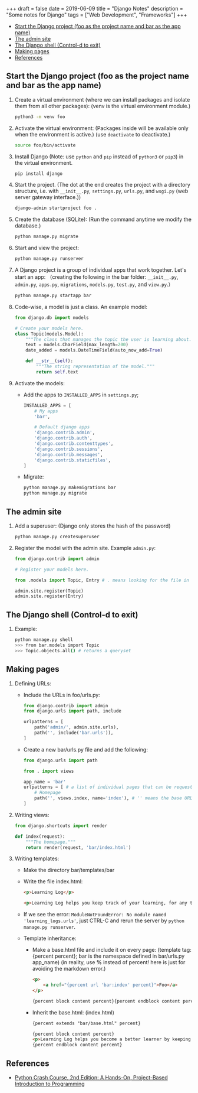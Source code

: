 +++
draft = false
date = 2019-06-09
title = "Django Notes"
description = "Some notes for Django"
tags = ["Web Development", "Frameworks"]
+++

* [Start the Django project (foo as the project name and bar as the app name)](#start-the-django-project-foo-as-the-project-name-and-bar-as-the-app-name)
* [The admin site](#the-admin-site)
* [The Django shell (Control-d to exit)](#the-django-shell-control-d-to-exit)
* [Making pages](#making-pages)
* [References](#references)

## Start the Django project (foo as the project name and bar as the app name)

1. Create a virtual environment (where we can install packages and isolate them from all other packages): (venv is the virtual environment module.)

    ```sh
    python3 -m venv foo
    ```

2. Activate the virtual environment: (Packages inside will be available only when the environment is active.) (use `deactivate` to deactivate.)

    ```sh
    source foo/bin/activate
    ```

3. Install Django (Note: use `python` and `pip` instead of `python3` or `pip3`) in the virtual environment.

    ```sh
    pip install django
    ```

4. Start the project. (The dot at the end creates the project with a directory structure, i.e. with `__init__.py`, `settings.py`, `urls.py`, and `wsgi.py` (web server gateway interface.))

    ```sh
    django-admin startproject foo .
    ```

5. Create the database (SQLite): (Run the command anytime we modify the database.)

    ```sh
    python manage.py migrate
    ```

6. Start and view the project:

    ```sh
    python manage.py runserver
    ```

7. A Django project is a group of individual apps that work together. Let's start an app: （creating the following in the bar folder: `__init__.py`, `admin.py`, `apps.py`, `migrations`, `models.py`, `test.py`, and `view.py`.）

    ```sh
    python manage.py startapp bar
    ```

8. Code-wise, a model is just a class. An example model:

    ```python
    from django.db import models

    # Create your models here.
    class Topic(models.Model):
        """The class that manages the topic the user is learning about."""
        text = models.CharField(max_length=200)
        date_added = models.DateTimeField(auto_now_add=True)

        def __str__(self):
            """The string representation of the model."""
            return self.text
    ```

9. Activate the models:
    * Add the apps to `INSTALLED_APPS` in `settings.py`;

        ```python
        INSTALLED_APPS = [
            # My apps
            'bar',

            # Default django apps
            'django.contrib.admin',
            'django.contrib.auth',
            'django.contrib.contenttypes',
            'django.contrib.sessions',
            'django.contrib.messages',
            'django.contrib.staticfiles',
        ]
        ```

    * Migrate:

        ```sh
        python manage.py makemigrations bar
        python manage.py migrate
        ```

## The admin site

1. Add a superuser: (Django only stores the hash of the password)

    ```sh
    python manage.py createsuperuser
    ```

2. Register the model with the admin site. Example `admin.py`:

    ```python
    from django.contrib import admin

    # Register your models here.

    from .models import Topic, Entry # . means looking for the file in the same directory as admin.py

    admin.site.register(Topic)
    admin.site.register(Entry)
    ```

## The Django shell (Control-d to exit)

1. Example:

    ```sh
    python manage.py shell
    >>> from bar.models import Topic
    >>> Topic.objects.all() # returns a queryset
    ```

## Making pages

1. Defining URLs:
    * Include the URLs in foo/urls.py:

        ```python
        from django.contrib import admin
        from django.urls import path, include

        urlpatterns = [
            path('admin/', admin.site.urls),
            path('', include('bar.urls')),
        ]
        ```

    * Create a new bar/urls.py file and add the following:

        ```python
        from django.urls import path

        from . import views

        app_name = 'bar'
        urlpatterns = [ # a list of individual pages that can be requested.
            # Homepage
            path('', views.index, name='index'), # '' means the base URL; call the index() function in views.py
        ]
        ```

2. Writing views:

    ```python
    from django.shortcuts import render

    def index(request):
        """The homepage."""
        return render(request, 'bar/index.html')
    ```

3. Writing templates:
    * Make the directory bar/templates/bar
    * Write the file index.html:

        ```html
        <p>Learning Log</p>

        <p>Learning Log helps you keep track of your learning, for any topic you're learning about.</p>
        ```

    * If we see the error: `ModuleNotFoundError: No module named 'learning_logs.urls'`, just CTRL-C and rerun the server by `python manage.py runserver`.
    * Template inheritance:
        * Make a base.html file and include it on every page: (template tag:{percent percent}; bar is the namespace defined in bar/urls.py app_name) (in reality, use **%** instead of percent! here is just for avoiding the markdown error.)

            ```html
            <p>
                <a href="{percent url 'bar:index' percent}">Foo</a>
            </p>

            {percent block content percent}{percent endblock content percent}
            ```

        * Inherit the base.html: (index.html)

            ```html
            {percent extends "bar/base.html" percent}

            {percent block content percent}
            <p>Learning Log helps you become a better learner by keeping track of the topic you're learning.</p>
            {percent endblock content percent}
            ```


## References

* [Python Crash Course, 2nd Edition: A Hands-On, Project-Based Introduction to Programming](https://www.amazon.com/Python-Crash-Course-2nd-Edition/dp/1593279280/ref=sr_1_1?keywords=python+crash+course&qid=1558808134&s=gateway&sr=8-1)